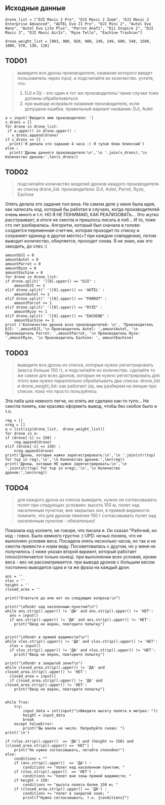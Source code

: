 ## Исходные данные 

    drone_list = ["DJI Mavic 2 Pro", "DJI Mavic 2 Zoom", "DJI Mavic 2 Enterprise Advanced", "AUTEL Evo II Pro", "DJI Mini 2", "Autel Evo Nano", "Autel Evo Lite Plus", "Parrot Anafi", "Dji Inspire 2", "DJI Mavic 3", "DJI Mavic Air2s", "Ryze Tello", "Eachine Trashcan"]
    
    drone_weight_list = [903, 900, 920, 980, 249, 249, 600, 540, 1500, 1000, 570, 130, 110]

## TODO1

> выведите все дроны производителя, название которого введет пользователь через input, и подсчитайте их количество.  учтите, что:
> 1) DJI и Dji - это один и тот же производитель! такие случаи тоже должны обрабатываться
> 2) при выводе исправьте название производителя, если допущена ошибка. правильный вариант названия: DJI, Autel


    a = input('Введите имя производителя: ')
    v_drons = []
    for drone in drone_list:
     if a.upper() in drone.upper() :
       v_drons.append(drone)
    if v_drons == [] :
      print('Я делала это задание 4 часа :( Я тупая блин блинский')
    else :
      print('Дроны данного производителя:\n','\n '.join(v_drons),'\n Количество дронов:',len(v_drons))
      
## TODO2

> подсчитайте количество моделей дронов каждого производителя из списка drone_list. производители: DJI, Autel, Parrot, Ryze, Eachine

Опять делала это задание пол века. На самом деле у меня была идея, как написать код, который бы работал в случаях, когда производителей очень много и т.п. НО Я НЕ ПОНИМАЮ, КАК РЕАЛИЗОВАТЬ... Это жутко расстраивает, в итоге не смогла и пришлось писать в лоб... И то, тоже сто лет разбиралась. 
Алгоритм, который был сначала в голове: создается переменная-счетчик, которая проходит по списку и сохраняет единицу в другое место(+1 при каждом совпадении), потом выводит количество, обнуляется, проходит снова.
Я не знаю, как это закодить, до слез :(

    amountDJI = 0 
    amountAutel = 0 
    amountParrot = 0 
    amountRyze = 0 
    amountEachine = 0 
    for drone in drone_list:
    if drone.split(' ')[0].upper() == "DJI" :
        amountDJI += 1
    elif drone.split(' ')[0].upper() == 'AUTEL' :
        amountAutel += 1 
    elif drone.split(' ')[0].upper() == "PARROT" :
        amountParrot += 1
    elif drone.split(' ')[0].upper() == "RYZE" :
        amountRyze += 1
    elif drone.split(' ')[0].upper() == "EACHINE" :
        amountEachine += 1
    print ('Колличество дронов всех производителей: \n', 'Производитель DJI: ',amountDJI,'\n Производитель Autel: ',amountAutel, '\n Производитель Parrot: ',amountParrot, '\n Производитель Ryze: ',amountRyze, '\n Производитель Eachine: ', amountEachine) 
    
## TODO3

> выведите все дроны из списка, которые нужно регистрировать (масса больше 150 г), и подсчитайте их количество. 
> сделайте то же самое для всех дронов, которые не нужно регистрировать
> для этого вам нужно параллельно обрабатывать два списка: drone_list и drone_weight_list:
> как работает zip, мы разберем на лекции про списки. пока что просто пользуйтесь

Эта лаба шла немного легче, но опять же сделано как-то тупо... Не смогла понять, как красиво оформить вывод, чтобы без скобок было и т.п.

    reg = []
    nreg = []
    a = list(zip(drone_list,  drone_weight_list))
    for drone in a:
    if (drone[-1] >= 150) :
        reg.append(drone)
    elif (drone[-1] <= 150) :
        nreg.append(drone)    
    print('Дроны, которые нужно зарегистрировать:\n','\n '.join(str(tup) for tup in reg),'\n','\n Количество дронов:',len(reg))
    print('Дроны, которые НЕ нужно зарегистрировать:\n','\n '.join(str(tup) for tup in nreg),'\n','\n Количество дронов:',len(nreg))
    
## TODO4

> для каждого дрона из списка выведите, нужно ли согласовывать полет при следующих условиях:
> высота 100 м, полет над населенным пунктом, вне закрытых зон, в прямой видимости
> помните, что для дронов тяжелее 150 г согласовывать полет над населенным пунктом - обязательно!

Показала код коллеге, не говоря, что писала я. Он сказал "Рабочий, но код - говно. Было немного грустно :( UPD: ночью поняла, что не выполняю условие веса. Посидела опять несколько часов, но так и не смогла привести к норм виду. Посоветовалась с другом, но у меня не получилось :( ниже указан второй вариант, который работает плохо(отличается только конец). при выполнении всех условий, кроме веса - вес не рассматривается. при выводе дронов с большим весом постоянно выводится одна и та же фраза на каждый дрон. 

```
ans = ''
vlos = ''
height = ''
closed_area = ''

print("Ответьте да или нет на следующие вопросы:\n")

print("\nПолёт над населенным пунктом?\n")
while ans.strip().upper() != 'ДА' and ans.strip().upper() != 'НЕТ':
  ans = input()
  if ans.strip().upper() != 'ДА' and ans.strip().upper() != 'НЕТ':
    print("Ввод не верен, повторите попытку")


print("\nПолёт в прямой видимости?\n")
while vlos.strip().upper() != 'ДА' and vlos.strip().upper() != 'НЕТ':
  vlos = input()
  if vlos.strip().upper() != 'ДА' and vlos.strip().upper() != 'НЕТ':
    print("Ввод не верен, повторите попытку")

print("\nПолёт в закрытой зоне?\n")
while closed_area.strip().upper() != 'ДА' and closed_area.strip().upper() != 'НЕТ':
  closed_area = input()
  if closed_area.strip().upper() != 'ДА' and closed_area.strip().upper() != 'НЕТ':
    print("Ввод не верен, повторите попытку")


while True:
    try:
        input_data = int(input("\nВведите высоту полета в метрах: "))
        height = input_data
        break
    except ValueError:
        print("Вы ввели не число. Попробуйте снова: ")
print('\n')

if (vlos.strip().upper()  == 'ДА') and (height <= 150) and (closed_area.strip().upper() == 'НЕТ') :
	print("Не нужно согласовывать, летайте спокойно!")
else:
    conditions = ""
    if (ans.strip().upper()  == 'ДА') :
        conditions += "полет над населенном пунктом; "
    if (vlos.strip().upper()  == 'НЕТ') :
        conditions += "полет вне зоны прямой видимости; "
    if height > 150:
        conditions += "высота полета более 150 м; "
    if (closed_area.strip().upper() == 'ДА') :
        conditions += "полет в закрытой зоне; "
        print(f"Нужно согласовывать, т.к. {conditions}")
```

